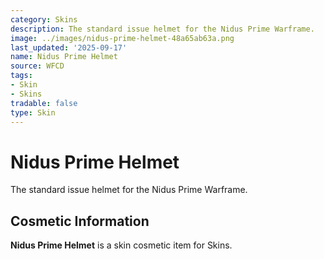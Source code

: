 ```yaml
---
category: Skins
description: The standard issue helmet for the Nidus Prime Warframe.
image: ../images/nidus-prime-helmet-48a65ab63a.png
last_updated: '2025-09-17'
name: Nidus Prime Helmet
source: WFCD
tags:
- Skin
- Skins
tradable: false
type: Skin
---
```


# Nidus Prime Helmet

The standard issue helmet for the Nidus Prime Warframe.

## Cosmetic Information

**Nidus Prime Helmet** is a skin cosmetic item for Skins.

